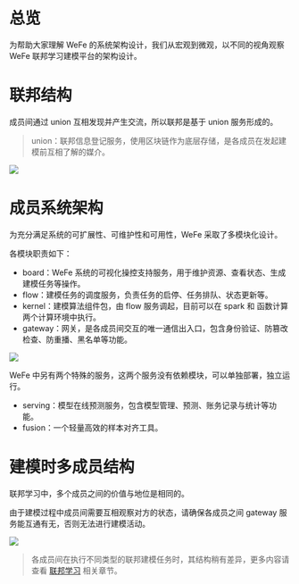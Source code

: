 # 总览

为帮助大家理解 WeFe 的系统架构设计，我们从宏观到微观，以不同的视角观察 WeFe 联邦学习建模平台的架构设计。


# 联邦结构

成员间通过 union 互相发现并产生交流，所以联邦是基于 union 服务形成的。

> union：联邦信息登记服务，使用区块链作为底层存储，是各成员在发起建模前互相了解的媒介。
> 
<img src="_media/system_framework/公共成员信息登记与查询服务.png" style="max-height:700px;" />



# 成员系统架构

为充分满足系统的可扩展性、可维护性和可用性，WeFe 采取了多模块化设计。

各模块职责如下：

* board：WeFe 系统的可视化操控支持服务，用于维护资源、查看状态、生成建模任务等操作。
* flow：建模任务的调度服务，负责任务的启停、任务排队、状态更新等。
* kernel：建模算法组件包，由 flow 服务调起，目前可以在 spark 和 函数计算 两个计算环境中执行。
* gateway：网关，是各成员间交互的唯一通信出入口，包含身份验证、防篡改检查、防重播、黑名单等功能。

<img src="_media/system_framework/member-framework.png" style="max-height:700px;" />

<br>

WeFe 中另有两个特殊的服务，这两个服务没有依赖模块，可以单独部署，独立运行。

* serving：模型在线预测服务，包含模型管理、预测、账务记录与统计等功能。
* fusion：一个轻量高效的样本对齐工具。

# 建模时多成员结构

联邦学习中，多个成员之间的价值与地位是相同的。

由于建模过程中成员间需要互相观察对方的状态，请确保各成员之间 gateway 服务能互通有无，否则无法进行建模活动。

<img src="_media/system_framework/建模时多成员架构.png" style="max-height:700px;" />

> 各成员间在执行不同类型的联邦建模任务时，其结构稍有差异，更多内容请查看 [联邦学习](federated_learning/federated_learning) 相关章节。
